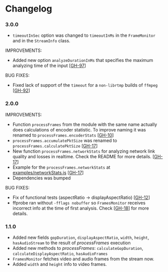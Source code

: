 # Changelog
### 3.0.0

- `timeoutInSec` option was changed to `timeoutInMs` in the `FrameMonitor` and in the `StreamInfo` class.

IMPROVEMENTS:

- Added new option `analyzeDurationInMs` that specifies the maximum analyzing time of the input 
[[GH-97](https://github.com/LCMApps/video-quality-tools/issues/97)]

BUG FIXES:

- Fixed lack of support of the `timeout` for a `non-librtmp` builds of `ffmpeg` 
[[GH-92](https://github.com/LCMApps/video-quality-tools/issues/92)]

### 2.0.0

IMPROVEMENTS:

- Function `processFrames` from the module with the same name actually does calculations of encoder statistic. To
improve naming it was renamed to `processFrames.encoderStats`
[[GH-10](https://github.com/LCMApps/video-quality-tools/issues/10)]
- `processFrames.accumulatePktSize` was renamed to `processFrames.calculatePktSize`
[[GH-17](https://github.com/LCMApps/video-quality-tools/issues/17)]
- New function `processFrames.networkStats` for analyzing network link quality and losses in realtime. Check the
README for more details.
[[GH-17](https://github.com/LCMApps/video-quality-tools/issues/17)]
- Example for the `processFrames.networkStats` at [examples/networkStats.js](examples/networkStats.js)
[[GH-17](https://github.com/LCMApps/video-quality-tools/issues/17)]
- Dependencies was bumped

BUG FIXES:

- Fix of functional tests (aspectRatio -> displayAspectRatio)
[[GH-12](https://github.com/LCMApps/video-quality-tools/pull/12)]
- ffprobe ran without `-fflags nobuffer` so `FramesMonitor` receives incorrect info at the time of first analysis.
Check [[GH-18](https://github.com/LCMApps/video-quality-tools/pull/18)] for more details.

### 1.1.0

- Added new fields `gopDuration`, `displayAspectRatio`, `width`, `height`, `hasAudioStream` to the result of
_processFrames_ execution
- Added new methods to _processFrames_: `calculateGopDuration`, `calculateDisplayAspectRatio`, `hasAudioFrames`
- `FramesMonitor` fetches video and audio frames from the stream now.
- Added `width` and `height` info to video frames.